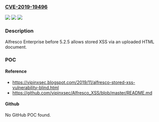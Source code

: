 ### [CVE-2019-19496](https://cve.mitre.org/cgi-bin/cvename.cgi?name=CVE-2019-19496)
![](https://img.shields.io/static/v1?label=Product&message=n%2Fa&color=blue)
![](https://img.shields.io/static/v1?label=Version&message=n%2Fa&color=blue)
![](https://img.shields.io/static/v1?label=Vulnerability&message=n%2Fa&color=brighgreen)

### Description

Alfresco Enterprise before 5.2.5 allows stored XSS via an uploaded HTML document.

### POC

#### Reference
- https://vipinxsec.blogspot.com/2019/11/alfresco-stored-xss-vulnerability-blind.html
- https://github.com/vipinxsec/Alfresco_XSS/blob/master/README.md

#### Github
No GitHub POC found.

